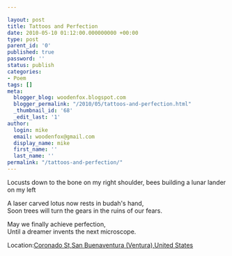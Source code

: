 ```yaml
---

layout: post
title: Tattoos and Perfection
date: 2010-05-10 01:12:00.000000000 +00:00
type: post
parent_id: '0'
published: true
password: ''
status: publish
categories:
- Poem
tags: []
meta:
  blogger_blog: woodenfox.blogspot.com
  blogger_permalink: "/2010/05/tattoos-and-perfection.html"
  _thumbnail_id: '68'
  _edit_last: '1'
author:
  login: mike
  email: woodenfox@gmail.com
  display_name: mike
  first_name: ''
  last_name: ''
permalink: "/tattoos-and-perfection/"
---
```

Locusts down to the bone on my right shoulder, bees building a lunar lander on
my left

A laser carved lotus now rests in budah's hand,  
Soon trees will turn the gears in the ruins of our fears.

May we finally achieve perfection,  
Until a dreamer invents the next microscope.

Location:[Coronado St,San Buenaventura (Ventura),United
States](http://maps.google.com/maps?q=Coronado%20St,San%20Buenaventura%20\(Ventura\),United%20States%4034.272293%2C-119.268496&z=10)

